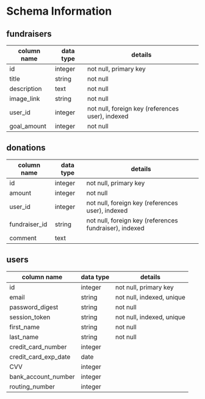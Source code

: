 # Schema Information

## fundraisers
column name | data type | details
------------|-----------|-----------------------
id          | integer   | not null, primary key
title       | string    | not null
description | text      | not null
image_link  | string    | not null
user_id     | integer   | not null, foreign key (references user), indexed
goal_amount | integer   | not null

## donations
column name   | data type | details
--------------|-----------|-----------------------
id            | integer   | not null, primary key
amount        | integer   | not null
user_id       | integer   | not null, foreign key (references user), indexed
fundraiser_id | string    | not null, foreign key (references fundraiser), indexed
comment       | text      |

## users
column name          | data type | details
---------------------|-----------|-----------------------
id                   | integer   | not null, primary key
email                | string    | not null, indexed, unique
password_digest      | string    | not null
session_token        | string    | not null, indexed, unique
first_name           | string    | not null
last_name            | string    | not null
credit_card_number   | integer   |
credit_card_exp_date | date      |
CVV                  | integer   |
bank_account_number  | integer   |
routing_number       | integer   |

